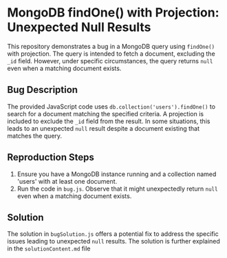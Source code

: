 # MongoDB findOne() with Projection: Unexpected Null Results

This repository demonstrates a bug in a MongoDB query using `findOne()` with projection. The query is intended to fetch a document, excluding the `_id` field. However, under specific circumstances, the query returns `null` even when a matching document exists.

## Bug Description

The provided JavaScript code uses `db.collection('users').findOne()` to search for a document matching the specified criteria.  A projection is included to exclude the `_id` field from the result. In some situations, this leads to an unexpected `null` result despite a document existing that matches the query.

## Reproduction Steps

1. Ensure you have a MongoDB instance running and a collection named 'users' with at least one document. 
2. Run the code in `bug.js`. Observe that it might unexpectedly return `null` even when a matching document exists.

## Solution

The solution in `bugSolution.js` offers a potential fix to address the specific issues leading to unexpected `null` results. The solution is further explained in the `solutionContent.md` file